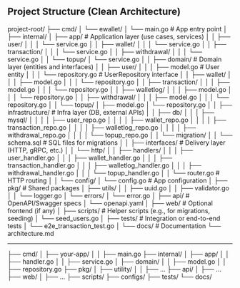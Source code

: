 ## Project Structure (Clean Architecture)


project-root/
├── cmd/
│   └── ewallet/
│       └── main.go                # App entry point
│
├── internal/
│   ├── app/                       # Application layer (use cases, services)
│   │   ├── user/
│   │   │   └── service.go
│   │   ├── wallet/
│   │   │   └── service.go
│   │   ├── transaction/
│   │   │   └── service.go
│   │   ├── withdrawal/
│   │   │   └── service.go
│   │   └── topup/
│           └── service.go
│
│   ├── domain/                    # Domain layer (entities and interfaces)
│   │   ├── user/
│   │   │   ├── model.go           # User entity
│   │   │   └── repository.go      # UserRepository interface
│   │   ├── wallet/
│   │   │   ├── model.go
│   │   │   └── repository.go
│   │   ├── transaction/
│   │   │   ├── model.go
│   │   │   └── repository.go
│   │   ├── walletlog/
│   │   │   ├── model.go
│   │   │   └── repository.go
│   │   ├── withdrawal/
│   │   │   ├── model.go
│   │   │   └── repository.go
│   │   └── topup/
│           ├── model.go
│           └── repository.go
│
│   ├── infrastructure/           # Infra layer (DB, external APIs)
│   │   ├── db/
│   │   │   ├── mysql/
│   │   │   │   ├── user_repo.go
│   │   │   │   ├── wallet_repo.go
│   │   │   │   ├── transaction_repo.go
│   │   │   │   ├── walletlog_repo.go
│   │   │   │   ├── withdrawal_repo.go
│   │   │   │   └── topup_repo.go
│   │   └── migration/
│   │       └── schema.sql        # SQL files for migrations
│
│   ├── interfaces/               # Delivery layer (HTTP, gRPC, etc.)
│   │   └── http/
│   │       ├── handlers/
│   │       │   ├── user_handler.go
│   │       │   ├── wallet_handler.go
│   │       │   ├── transaction_handler.go
│   │       │   ├── walletlog_handler.go
│   │       │   ├── withdrawal_handler.go
│   │       │   └── topup_handler.go
│   │       └── router.go         # HTTP routing
│
│   └── config/
│       └── config.go             # App configuration
│
├── pkg/                          # Shared packages
│   ├── utils/
│   │   ├── uuid.go
│   │   ├── validator.go
│   │   └── logger.go
│   └── errors/
│       └── error.go
│
├── api/                          # OpenAPI/Swagger specs
│   └── openapi.yaml
│
├── web/                          # Optional frontend (if any)
│
├── scripts/                      # Helper scripts (e.g., for migrations, seeding)
│   └── seed_users.go
│
├── tests/                        # Integration or end-to-end tests
│   └── e2e_transaction_test.go
│
└── docs/                         # Documentation
└── architecture.md

-----

├── cmd/
│   ├── your-app/
│   │   ├── main.go
├── internal/
│   ├── app/
│   │   ├── handler.go
│   │   ├── service.go
│   ├── domain/
│   │   ├── model.go
│   │   ├── repository.go
├── pkg/
│   ├── utility/
│   │   ├── ...
├── api/
│   ├── ...
├── web/
│   ├── ...
├── scripts/
├── configs/
├── tests/
└── docs/
